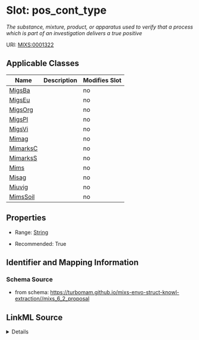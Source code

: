 # Slot: pos_cont_type


_The substance, mixture, product, or apparatus used to verify that a process which is part of an investigation delivers a true positive_



URI: [MIXS:0001322](https://w3id.org/mixs/0001322)



<!-- no inheritance hierarchy -->




## Applicable Classes

| Name | Description | Modifies Slot |
| --- | --- | --- |
[MigsBa](MigsBa.md) |  |  no  |
[MigsEu](MigsEu.md) |  |  no  |
[MigsOrg](MigsOrg.md) |  |  no  |
[MigsPl](MigsPl.md) |  |  no  |
[MigsVi](MigsVi.md) |  |  no  |
[Mimag](Mimag.md) |  |  no  |
[MimarksC](MimarksC.md) |  |  no  |
[MimarksS](MimarksS.md) |  |  no  |
[Mims](Mims.md) |  |  no  |
[Misag](Misag.md) |  |  no  |
[Miuvig](Miuvig.md) |  |  no  |
[MimsSoil](MimsSoil.md) |  |  no  |







## Properties

* Range: [String](String.md)

* Recommended: True





## Identifier and Mapping Information







### Schema Source


* from schema: https://turbomam.github.io/mixs-envo-struct-knowl-extraction//mixs_6_2_proposal




## LinkML Source

<details>
```yaml
name: pos_cont_type
description: The substance, mixture, product, or apparatus used to verify that a process
  which is part of an investigation delivers a true positive
title: positive control type
notes:
- type
in_subset:
- investigation
from_schema: https://turbomam.github.io/mixs-envo-struct-knowl-extraction//mixs_6_2_proposal
rank: 1000
string_serialization: '{term} or {text}'
slot_uri: MIXS:0001322
multivalued: false
alias: pos_cont_type
domain_of:
- MigsBa
- MigsEu
- MigsOrg
- MigsPl
- MigsVi
- Mimag
- MimarksC
- MimarksS
- Mims
- Misag
- Miuvig
range: string
recommended: true

```
</details>